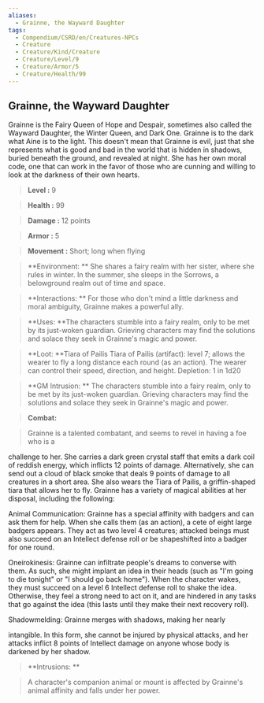 ```yaml
---
aliases:
  - Grainne, the Wayward Daughter
tags:
  - Compendium/CSRD/en/Creatures-NPCs
  - Creature
  - Creature/Kind/Creature
  - Creature/Level/9
  - Creature/Armor/5
  - Creature/Health/99
---
```

  
    
## Grainne, the Wayward Daughter    
Grainne is the Fairy Queen of Hope and Despair, sometimes also called the Wayward Daughter, the Winter Queen, and Dark One. Grainne is to the dark what Aine is to the light. This doesn't mean that Grainne is evil, just that she represents what is good and bad in the world that is hidden in shadows, buried beneath the ground, and revealed at night. She has her own moral code, one that can work in the favor of those who are cunning and willing to look at the darkness of their own hearts.    
  
    
> **Level :** 9    
> **Health :** 99    
> **Damage :** 12 points    
> **Armor :** 5    
> **Movement :** Short; long when flying    
> **Environment: ** She shares a fairy realm with her sister, where she rules in winter. In the summer, she sleeps in the Sorrows, a belowground realm out of time and space.    
> **Interactions: ** For those who don't mind a little darkness and moral ambiguity, Grainne makes a powerful ally.    
> **Uses: **The characters stumble into a fairy realm, only to be met by its just-woken guardian. Grieving characters may find the solutions and solace they seek in Grainne's magic and power.    
> **Loot: **Tiara of Pailis Tiara of Pailis (artifact): level 7; allows the wearer to fly a long distance each round (as an action). The wearer can control their speed, direction, and height. Depletion: 1 in 1d20    
> **GM Intrusion: ** The characters stumble into a fairy realm, only to be met by its just-woken guardian. Grieving characters may find the solutions and solace they seek in Grainne's magic and power.    
  
> **Combat:**   
> Grainne is a talented combatant, and seems to revel in having a foe who is a  
challenge to her. She carries a dark green crystal staff that emits a dark coil of reddish energy, which inflicts 12 points of damage. Alternatively, she can send out a cloud of black smoke that deals 9 points of damage to all creatures in a short area. She also wears the Tiara of Pailis, a griffin-shaped tiara that allows her to fly. Grainne has a variety of magical abilities at her disposal, including the following:  
Animal Communication: Grainne has a special affinity with badgers and can ask them for help. When she calls them (as an action), a cete of eight large badgers appears. They act as two level 4 creatures; attacked beings must also succeed on an Intellect defense roll or be shapeshifted into a badger for one round.  
Oneirokinesis: Grainne can infiltrate people's dreams to converse with them. As such, she might implant an idea in their heads (such as "I'm going to die tonight" or "I should go back home"). When the character wakes, they must succeed on a level 6 Intellect defense roll to shake the idea. Otherwise, they feel a strong need to act on it, and are hindered in any tasks that go against the idea (this lasts until they make their next recovery roll).  
Shadowmelding: Grainne merges with shadows, making her nearly  
intangible. In this form, she cannot be injured by physical attacks, and her attacks inflict 8 points of Intellect damage on anyone whose body is darkened by her shadow.    
    
  
> **Intrusions: **   
> A character's companion animal or mount is affected by Grainne's animal affinity and falls under her power.    
